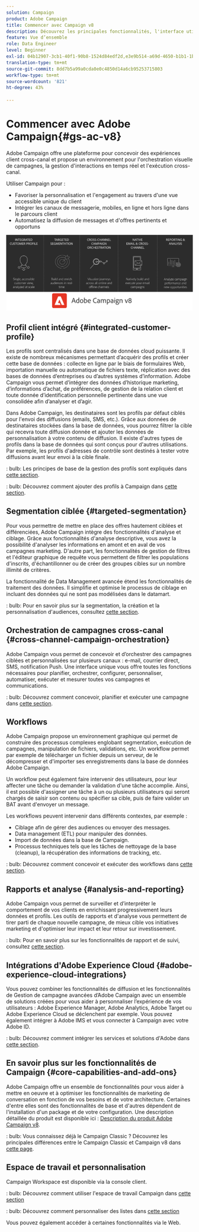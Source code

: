 ```yaml
---
solution: Campaign
product: Adobe Campaign
title: Commencer avec Campaign v8
description: Découvrez les principales fonctionnalités, l'interface utilisateur et les directives globales
feature: Vue d’ensemble
role: Data Engineer
level: Beginner
exl-id: 04b12907-3cb1-40f1-90b8-1524d84edf2d,e3e9b514-a69d-4650-b1b1-1b76b4f3d63f
translation-type: tm+mt
source-git-commit: 8dd7b5a99a0cda0e0c4850d14a6cb95253715803
workflow-type: tm+mt
source-wordcount: '821'
ht-degree: 43%

---
```


# Commencer avec Adobe Campaign{#gs-ac-v8}

Adobe Campaign offre une plateforme pour concevoir des expériences client cross-canal et propose un environnement pour l&#39;orchestration visuelle de campagnes, la gestion d&#39;interactions en temps réel et l&#39;exécution cross-canal.

Utiliser Campaign pour :

* Favoriser la personnalisation et l&#39;engagement au travers d&#39;une vue accessible unique du client
* Intégrer les canaux de messagerie, mobiles, en ligne et hors ligne dans le parcours client
* Automatisez la diffusion de messages et d&#39;offres pertinents et opportuns

![](assets/ac-capabilities.png)

## Profil client intégré {#integrated-customer-profile}

Les profils sont centralisés dans une base de données cloud puissante. Il existe de nombreux mécanismes permettant d’acquérir des profils et créer cette base de données : collecte en ligne par le biais de formulaires Web, importation manuelle ou automatique de fichiers texte, réplication avec des bases de données d’entreprises ou d’autres systèmes d’information. Adobe Campaign vous permet d’intégrer des données d’historique marketing, d’informations d’achat, de préférences, de gestion de la relation client et toute donnée d’identification personnelle pertinente dans une vue consolidée afin d’analyser et d’agir.

Dans Adobe Campaign, les destinataires sont les profils par défaut ciblés pour l&#39;envoi des diffusions (emails, SMS, etc.). Grâce aux données de destinataires stockées dans la base de données, vous pourrez filtrer la cible qui recevra toute diffusion donnée et ajouter les données de personnalisation à votre contenu de diffusion. Il existe d&#39;autres types de profils dans la base de données qui sont conçus pour d&#39;autres utilisations. Par exemple, les profils d&#39;adresses de contrôle sont destinés à tester votre diffusions avant leur envoi à la cible finale.

: bulb: Les principes de base de la gestion des profils sont expliqués dans [cette section](audiences.md).

: bulb: Découvrez comment ajouter des profils à Campaign dans [cette section](import.md).

## Segmentation ciblée {#targeted-segmentation}

Pour vous permettre de mettre en place des offres hautement ciblées et différenciées, Adobe Campaign intègre des fonctionnalités d&#39;analyse et ciblage. Grâce aux fonctionnalités d&#39;analyse descriptive, vous avez la possibilité d&#39;analyser les informations en amont et en aval de vos campagnes marketing. D&#39;autre part, les fonctionnalités de gestion de filtres et l&#39;éditeur graphique de requête vous permettent de filtrer les populations d&#39;inscrits, d&#39;échantillonner ou de créer des groupes cibles sur un nombre illimité de critères.

La fonctionnalité de Data Management avancée étend les fonctionnalités de traitement des données. Il simplifie et optimise le processus de ciblage en incluant des données qui ne sont pas modélisées dans le datamart.

: bulb: Pour en savoir plus sur la segmentation, la création et la personnalisation d&#39;audiences, consultez [cette section](audiences.md).

## Orchestration de campagnes cross-canal {#cross-channel-campaign-orchestration}

Adobe Campaign vous permet de concevoir et d’orchestrer des campagnes ciblées et personnalisées sur plusieurs canaux : e-mail, courrier direct, SMS, notification Push. Une interface unique vous offre toutes les fonctions nécessaires pour planifier, orchestrer, configurer, personnaliser, automatiser, exécuter et mesurer toutes vos campagnes et communications.

: bulb: Découvrez comment concevoir, planifier et exécuter une campagne dans [cette section](campaigns.md).

## Workflows

Adobe Campaign propose un environnement graphique qui permet de construire des processus complexes englobant segmentation, exécution de campagnes, manipulation de fichiers, validations, etc. Un workflow permet par exemple de télécharger un fichier depuis un serveur, de le décompresser et d&#39;importer ses enregistrements dans la base de données Adobe Campaign.

Un workflow peut également faire intervenir des utilisateurs, pour leur affecter une tâche ou demander la validation d&#39;une tâche accomplie. Ainsi, il est possible d&#39;assigner une tâche à un ou plusieurs utilisateurs qui seront chargés de saisir son contenu ou spécifier sa cible, puis de faire valider un BAT avant d&#39;envoyer un message.

Les workflows peuvent intervenir dans différents contextes, par exemple :

* Ciblage afin de gérer des audiences ou envoyer des messages.
* Data management (ETL) pour manipuler des données.
* Import de données dans la base de Campaign.
* Processus techniques tels que les tâches de nettoyage de la base (cleanup), la récupération des informations de tracking, etc.

: bulb: Découvrez comment concevoir et exécuter des workflows dans [cette section](../config/workflows.md).

## Rapports et analyse {#analysis-and-reporting}

Adobe Campaign vous permet de surveiller et d’interpréter le comportement de vos clients en enrichissant progressivement leurs données et profils. Les outils de rapports et d&#39;analyse vous permettent de tirer parti de chaque nouvelle campagne, de mieux cible vos initiatives marketing et d&#39;optimiser leur impact et leur retour sur investissement.

: bulb:  Pour en savoir plus sur les fonctionnalités de rapport et de suivi, consultez [cette section](reporting.md).

## Intégrations d&#39;Adobe Experience Cloud {#adobe-experience-cloud-integrations}

Vous pouvez combiner les fonctionnalités de diffusion et les fonctionnalités de Gestion de campagne avancées d’Adobe Campaign avec un ensemble de solutions créées pour vous aider à personnaliser l’expérience de vos utilisateurs : Adobe Experience Manager, Adobe Analytics, Adobe Target ou Adobe Experience Cloud se déclenchent par exemple. Vous pouvez également intégrer à Adobe IMS et vous connecter à Campaign avec votre Adobe ID.

: bulb: Découvrez comment intégrer les services et solutions d&#39;Adobe dans [cette section](../connect/integration.md).

## En savoir plus sur les fonctionnalités de Campaign {#core-capabilities-and-add-ons}

Adobe Campaign offre un ensemble de fonctionnalités pour vous aider à mettre en oeuvre et à optimiser les fonctionnalités de marketing de conversation en fonction de vos besoins et de votre architecture. Certaines d&#39;entre elles sont des fonctionnalités de base et d&#39;autres dépendent de l&#39;installation d&#39;un package et de votre configuration. Une description détaillée du produit est disponible ici : [Description du produit Adobe Campaign v8](https://helpx.adobe.com/fr/legal/product-descriptions/adobe-campaign-classic---product-description.html).

: bulb: Vous connaissez déjà le Campaign Classic ? Découvrez les principales différences entre le Campaign Classic et Campaign v8 dans [cette page](capability-matrix.md).

## Espace de travail et personnalisation

Campaign Workspace est disponible via la console client.

: bulb:  Découvrez comment utiliser l&#39;espace de travail Campaign dans [cette section](https://experienceleague.adobe.com/docs/campaign-classic/using/getting-started/starting-with-adobe-campaign/campaign-workspace/adobe-campaign-workspace.html)

: bulb:  Découvrez comment personnaliser des listes dans [cette section](https://experienceleague.adobe.com/docs/campaign-classic/using/getting-started/starting-with-adobe-campaign/campaign-workspace/adobe-campaign-ui-lists.html)

Vous pouvez également accéder à certaines fonctionnalités via le Web.

